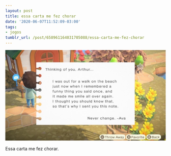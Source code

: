 ```yaml
---
layout: post
title: essa carta me fez chorar
date: '2020-06-07T11:52:09-03:00'
tags:
- jogos
tumblr_url: /post/658961164031705088/essa-carta-me-fez-chorar
---
```

 ![](/uploads/tumblr/b4646b631896ad1be129262efcdcdf74b9f4af80.png)  

Essa carta me fez chorar.

